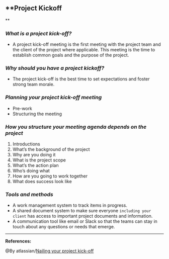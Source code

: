 ## **Project Kickoff
**


### ***What is a project kick-off?***

- A project kick-off meeting is the first meeting with the project team and the client of the project where applicable. This meeting is the time to establish common goals and the purpose of the project.

### ***Why should you have a project kickoff?***

- The project kick-off is the best time to set expectations and foster strong team morale.

### ***Planning your project kick-off meeting***

- Pre-work
- Structuring the meeting

### ***How you structure your meeting agenda depends on the project***

1. Introductions
2. What’s the background of the project
3. Why are you doing it 
4. What is the project scope 
5. What’s the action plan 
6. Who’s doing what 
7. How are you going to work together
8. What does success look like 

### ***Tools and methods***

- A work management system to track items in progress.
- A shared document system to make sure everyone `including your client` has access to important project documents and information. 
- A communication tool like email or Slack so that the teams can stay in touch about any questions or needs that emerge. 

--------------------------------------------------------------

**References:**

@By atlassian/[Nailing your project kick-off](https://www.atlassian.com/work-management/project-management/project-kickoff)